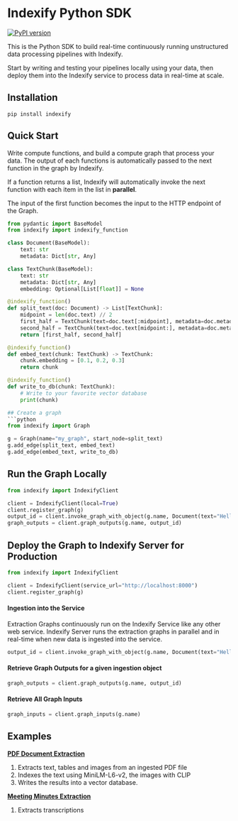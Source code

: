# Indexify Python SDK

[![PyPI version](https://badge.fury.io/py/indexify.svg)](https://badge.fury.io/py/indexify)

This is the Python SDK to build real-time continuously running unstructured data processing pipelines with Indexify.

Start by writing and testing your pipelines locally using your data, then deploy them into the Indexify service to process data in real-time at scale.

## Installation

```shell
pip install indexify
```

## Quick Start
Write compute functions, and build a compute graph that process your data. The output of each functions is automatically passed to the next function in the graph by Indexify. 

If a function returns a list, Indexify will automatically invoke the next function with each item in the list in **parallel**.

The input of the first function becomes the input to the HTTP endpoint of the Graph.

```python
from pydantic import BaseModel
from indexify import indexify_function

class Document(BaseModel):
    text: str
    metadata: Dict[str, Any]

class TextChunk(BaseModel):
    text: str
    metadata: Dict[str, Any]
    embedding: Optional[List[float]] = None

@indexify_function()
def split_text(doc: Document) -> List[TextChunk]:
    midpoint = len(doc.text) // 2
    first_half = TextChunk(text=doc.text[:midpoint], metadata=doc.metadata)
    second_half = TextChunk(text=doc.text[midpoint:], metadata=doc.metadata)
    return [first_half, second_half]

@indexify_function()
def embed_text(chunk: TextChunk) -> TextChunk:
    chunk.embedding = [0.1, 0.2, 0.3]
    return chunk

@indexify_function()
def write_to_db(chunk: TextChunk):
    # Write to your favorite vector database
    print(chunk)

## Create a graph
```python
from indexify import Graph

g = Graph(name="my_graph", start_node=split_text)
g.add_edge(split_text, embed_text)
g.add_edge(embed_text, write_to_db)
```

## Run the Graph Locally
```python
from indexify import IndexifyClient

client = IndexifyClient(local=True)
client.register_graph(g)
output_id = client.invoke_graph_with_object(g.name, Document(text="Hello, world!", metadata={"source": "test"}))
graph_outputs = client.graph_outputs(g.name, output_id)
```

## Deploy the Graph to Indexify Server for Production
```python
from indexify import IndexifyClient

client = IndexifyClient(service_url="http://localhost:8000")
client.register_graph(g)
```

#### Ingestion into the Service
Extraction Graphs continuously run on the Indexify Service like any other web service. Indexify Server runs the extraction graphs in parallel and in real-time when new data is ingested into the service.

```python
output_id = client.invoke_graph_with_object(g.name, Document(text="Hello, world!", metadata={"source": "test"}))
```

#### Retrieve Graph Outputs for a given ingestion object
```python
graph_outputs = client.graph_outputs(g.name, output_id)
```

#### Retrieve All Graph Inputs 
```python
graph_inputs = client.graph_inputs(g.name)
```

## Examples 
**[PDF Document Extraction](./examples/pdf_document_extraction/workflow.py)**
1. Extracts text, tables and images from an ingested PDF file
2. Indexes the text using MiniLM-L6-v2, the images with CLIP
3. Writes the results into a vector database.

**[Meeting Minutes Extraction](./examples/meeting_minutes_extraction/workflow.py)**
1. Extracts transcriptions 
